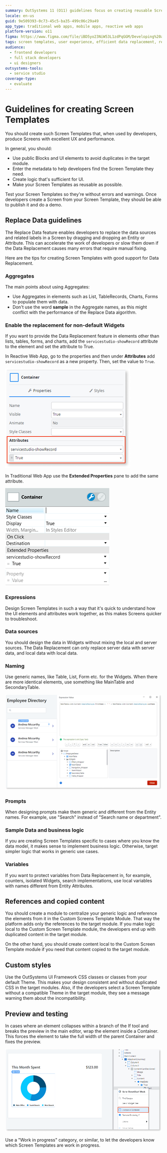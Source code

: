 ```yaml
---
summary: OutSystems 11 (O11) guidelines focus on creating reusable Screen Templates that enhance UX and support efficient data replacement.
locale: en-us
guid: 9e509393-0c73-45c5-ba35-499c06c29a49
app_type: traditional web apps, mobile apps, reactive web apps
platform-version: o11
figma: https://www.figma.com/file/iBD5yo23NiW53L1zdPqGGM/Developing%20an%20Application?node-id=186:65
tags: screen templates, user experience, efficient data replacement, reusability, aggregate usage
audience:
  - frontend developers
  - full stack developers
  - ui designers
outsystems-tools:
  - service studio
coverage-type:
  - evaluate
---
```


# Guidelines for creating Screen Templates

You should create such Screen Templates that, when used by developers, produce Screens with excellent UX and performance.

In general, you should:

* Use public Blocks and UI elements to avoid duplicates in the target module.
* Enter the metadata to help developers find the Screen Template they need.
* Create logic that's sufficient for UI.
* Make your Screen Templates as reusable as possible.

Test your Screen Templates so they're without errors and warnings. Once developers create a Screen from your Screen Template, they should be able to publish it and do a demo.

## Replace Data guidelines

The Replace Data feature enables developers to replace the data sources and related labels in a Screen by dragging and dropping an Entity or Attribute. This can accelerate the work of developers or slow them down if the Data Replacement causes many errors that require manual fixing.

Here are the tips for creating Screen Templates with good support for Data Replacement.

### Aggregates

The main points about using Aggregates:

* Use Aggregates in elements such as List, TableRecords, Charts, Forms to populate them with data.
* Don't use the word **sample** in the Aggregate names, as this might conflict with the performance of the Replace Data algorithm.

### Enable the replacement for non-default Widgets

If you want to provide the Data Replacement feature in elements other than lists, tables, forms, and charts, add the `servicestudio-showRecord` attribute to the element and set the attribute to True.

In Reactive Web App, go to the properties and then under **Attributes** add `servicestudio-showRecord` as a new property. Then, set the value to `True`.

![Screenshot showing how to enable custom data replacement support in Service Studio for a Reactive Web App](images/template-guidelines-custom-data-replacement-support-ss.png "Custom Data Replacement Support in Service Studio")

In Traditional Web App use the **Extended Properties** pane to add the same attribute.

![Screenshot illustrating the process of enabling data replacement in a Traditional Web App using Extended Properties](images/guidelines-enable-replace-data.png "Enabling Data Replacement in Traditional Web App")

### Expressions

Design Screen Templates in such a way that it's quick to understand how the UI elements and attributes work together, as this makes Screens quicker to troubleshoot.

### Data sources

You should design the data in Widgets without mixing the local and server sources. The Data Replacement can only replace server data with server data, and local data with local data.

### Naming

Use generic names, like Table, List, Form etc. for the Widgets. When there are more identical elements, use something like MainTable and SecondaryTable.

![Example image displaying naming conventions for widgets such as MainTable and SecondaryTable](images/widget-names.png "Naming Conventions for Widgets")

### Prompts

When designing prompts make them generic and different from the Entity names. For example, use "Search" instead of "Search name or department".

### Sample Data and business logic

If you are creating Screen Templates specific to cases where you know the data model, it makes sense to implement business logic. Otherwise, target simpler logic that works in generic use cases.

### Variables

If you want to protect variables from Data Replacement in, for example, counters, isolated Widgets, search implementations, use local variables with names different from Entity Attributes.

## References and copied content

You should create a module to centralize your generic logic and reference the elements from it in the Custom Screens Template Module. That way the platform adds only the references to the target module. If you make logic local to the Custom Screen Template module, the developers end up with duplicated content in the target module.

On the other hand, you should create content local to the Custom Screen Template module if you need that content copied to the target module.

## Custom styles

Use the OutSystems UI Framework CSS classes or classes from your default Theme. This makes your design consistent and without duplicated CSS in the target modules. Also, if the developers select a Screen Template without a compatible Theme in the target module, they see a message warning them about the incompatibility.

## Preview and testing

In cases where an element collapses within a branch of the If tool and breaks the preview in the main editor, wrap the element inside a Container. This forces the element to take the full width of the parent Container and fixes the preview.

![Animated GIF demonstrating the preview and testing process of Screen Templates within the editor](images/gif-2.png "Preview and Testing of Screen Templates")

Use a "Work in progress" category, or similar, to let the developers know which Screen Templates are work in progress.
